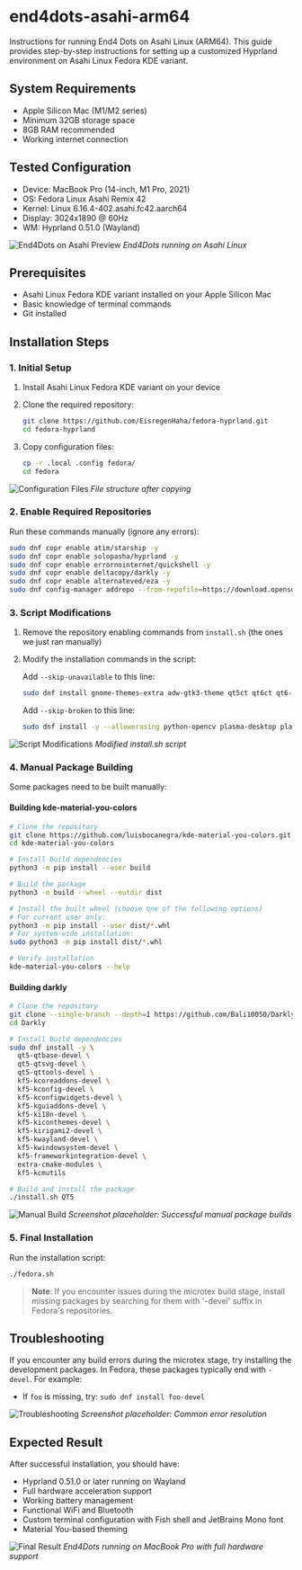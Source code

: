 # end4dots-asahi-arm64

Instructions for running End4 Dots on Asahi Linux (ARM64). This guide provides step-by-step instructions for setting up a customized Hyprland environment on Asahi Linux Fedora KDE variant.

## System Requirements

- Apple Silicon Mac (M1/M2 series)
- Minimum 32GB storage space
- 8GB RAM recommended
- Working internet connection

## Tested Configuration

- Device: MacBook Pro (14-inch, M1 Pro, 2021)
- OS: Fedora Linux Asahi Remix 42
- Kernel: Linux 6.16.4-402.asahi.fc42.aarch64
- Display: 3024x1890 @ 60Hz
- WM: Hyprland 0.51.0 (Wayland)

![End4Dots on Asahi Preview](screenshots/preview.png)
*End4Dots running on Asahi Linux*

## Prerequisites

- Asahi Linux Fedora KDE variant installed on your Apple Silicon Mac
- Basic knowledge of terminal commands
- Git installed

## Installation Steps

### 1. Initial Setup

1. Install Asahi Linux Fedora KDE variant on your device
2. Clone the required repository:
   ```bash
   git clone https://github.com/EisregenHaha/fedora-hyprland.git
   cd fedora-hyprland
   ```

3. Copy configuration files:
   ```bash
   cp -r .local .config fedora/
   cd fedora
   ```

![Configuration Files](screenshots/config-files.png)
*File structure after copying*

### 2. Enable Required Repositories

Run these commands manually (ignore any errors):

```bash
sudo dnf copr enable atim/starship -y
sudo dnf copr enable solopasha/hyprland -y
sudo dnf copr enable errornointernet/quickshell -y
sudo dnf copr enable deltacopy/darkly -y
sudo dnf copr enable alternateved/eza -y
sudo dnf config-manager addrepo --from-repofile=https://download.opensuse.org/repositories/home:luisbocanegra/Fedora_42/home:luisbocanegra.repo --overwrite
```

### 3. Script Modifications

1. Remove the repository enabling commands from `install.sh` (the ones we just ran manually)
2. Modify the installation commands in the script:

   Add `--skip-unavailable` to this line:
   ```bash
   sudo dnf install gnome-themes-extra adw-gtk3-theme qt5ct qt6ct qt6-qtwayland kcmshell6 qt5-qtwayland fontconfig jetbrains-mono-fonts gdouros-symbola-fonts lato-fonts darkly fish kitty starship -y --skip-unavailable
   ```

   Add `--skip-broken` to this line:
   ```bash
   sudo dnf install -y --allowerasing python-opencv plasma-desktop plasma-nm kdialog bluedevil plasma-systemmonitor wtype matugen quickshell-git grimblast kde-material-you-colors mpvpaper ffmpeg --skip-broken
   ```

![Script Modifications](screenshots/script-mods.png)
*Modified install.sh script*

### 4. Manual Package Building

Some packages need to be built manually:

#### Building kde-material-you-colors

```bash
# Clone the repository
git clone https://github.com/luisbocanegra/kde-material-you-colors.git
cd kde-material-you-colors

# Install build dependencies
python3 -m pip install --user build

# Build the package
python3 -m build --wheel --outdir dist

# Install the built wheel (choose one of the following options)
# For current user only:
python3 -m pip install --user dist/*.whl
# For system-wide installation:
sudo python3 -m pip install dist/*.whl

# Verify installation
kde-material-you-colors --help
```

#### Building darkly

```bash
# Clone the repository
git clone --single-branch --depth=1 https://github.com/Bali10050/Darkly.git
cd Darkly

# Install build dependencies
sudo dnf install -y \
  qt5-qtbase-devel \
  qt5-qtsvg-devel \
  qt5-qttools-devel \
  kf5-kcoreaddons-devel \
  kf5-kconfig-devel \
  kf5-kconfigwidgets-devel \
  kf5-kguiaddons-devel \
  kf5-ki18n-devel \
  kf5-kiconthemes-devel \
  kf5-kirigami2-devel \
  kf5-kwayland-devel \
  kf5-kwindowsystem-devel \
  kf5-frameworkintegration-devel \
  extra-cmake-modules \
  kf5-kcmutils

# Build and install the package
./install.sh QT5
```

![Manual Build](screenshots/manual-build.png)
*Screenshot placeholder: Successful manual package builds*

### 5. Final Installation

Run the installation script:
```bash
./fedora.sh
```

> **Note**: If you encounter issues during the microtex build stage, install missing packages by searching for them with '-devel' suffix in Fedora's repositories.

## Troubleshooting

If you encounter any build errors during the microtex stage, try installing the development packages. In Fedora, these packages typically end with `-devel`. For example:
- If `foo` is missing, try: `sudo dnf install foo-devel`

![Troubleshooting](screenshots/troubleshooting.png)
*Screenshot placeholder: Common error resolution*

## Expected Result

After successful installation, you should have:
- Hyprland 0.51.0 or later running on Wayland
- Full hardware acceleration support
- Working battery management
- Functional WiFi and Bluetooth
- Custom terminal configuration with Fish shell and JetBrains Mono font
- Material You-based theming

![Final Result](screenshots/final-result.png)
*End4Dots running on MacBook Pro with full hardware support*

